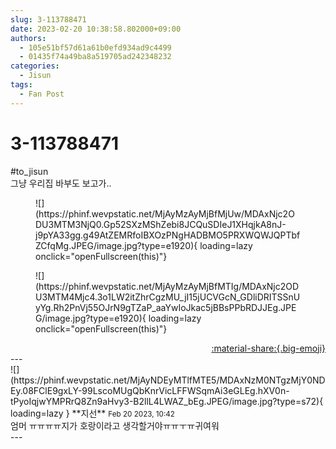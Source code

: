 ```yaml
---
slug: 3-113788471
date: 2023-02-20 10:38:58.802000+09:00
authors:
  - 105e51bf57d61a61b0efd934ad9c4499
  - 01435f74a49ba8a519705ad242348232
categories:
  - Jisun
tags:
  - Fan Post
---
```


# 3-113788471

<div class="post-container" markdown="1">
<div class="content-container md-sidebar__scrollwrap" markdown="1">

\#to_jisun <br>그냥 우리집 바부도 보고가..
<figure markdown="1">
![](https://phinf.wevpstatic.net/MjAyMzAyMjBfMjUw/MDAxNjc2ODU3MTM3NjQ0.Gp52SXzMShZebi8JCQuSDIeJ1XHqjkA8nJ-j9pYA33gg.g49AtZEMRfoIBXOzPNgHADBMO5PRXWQWJQPTbfZCfqMg.JPEG/image.jpg?type=e1920){ loading=lazy onclick="openFullscreen(this)"}
</figure>

<figure markdown="1">
![](https://phinf.wevpstatic.net/MjAyMzAyMjBfMTIg/MDAxNjc2ODU3MTM4Mjc4.3o1LW2itZhrCgzMU_jI15jUCVGcN_GDliDRITSSnUyYg.Rh2PnVj55OJrN9gTZaP_aaYwIoJkac5jBBsPPbRDJJEg.JPEG/image.jpg?type=e1920){ loading=lazy onclick="openFullscreen(this)"}
</figure>


</div>
</div>

<div style="text-align: right;" markdown="1">
<a href="https://weverse.io/fromis9/fanpost/3-113788471" style="text-align: right;">:material-share:{.big-emoji}</a>
</div>
---

<div class="comments-container md-sidebar__scrollwrap" markdown="1">
<div class="comment" markdown="1">
<div class='id-container' markdown="1">
![](https://phinf.wevpstatic.net/MjAyNDEyMTlfMTE5/MDAxNzM0NTgzMjY0NDEy.08FClE9gxLY-99LscoMUgQbKnrVicLFFWSqmAi3eGLEg.hXV0n-tPyoIqjwYMPRrQ8Zn9aHvy3-B2llL4LWAZ_bEg.JPEG/image.jpg?type=s72){ loading=lazy }
**<span class="artist">지선</span>** <small>Feb 20 2023, 10:42</small><br>
</div>
<div class='comment-body' markdown="1">
엄머 ㅠㅠㅠㅠ지가 호랑이라고 생각할거야ㅠㅠㅜㅠ귀여워
</div>
</div>
</div>
---
